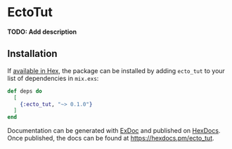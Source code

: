 # EctoTut

**TODO: Add description**

## Installation

If [available in Hex](https://hex.pm/docs/publish), the package can be installed
by adding `ecto_tut` to your list of dependencies in `mix.exs`:

```elixir
def deps do
  [
    {:ecto_tut, "~> 0.1.0"}
  ]
end
```

Documentation can be generated with [ExDoc](https://github.com/elixir-lang/ex_doc)
and published on [HexDocs](https://hexdocs.pm). Once published, the docs can
be found at <https://hexdocs.pm/ecto_tut>.


